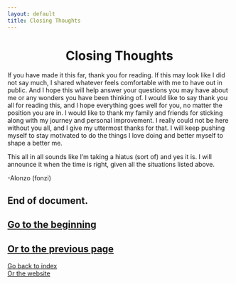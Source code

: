 ```yaml
---
layout: default
title: Closing Thoughts
---
```

# <center> Closing Thoughts </center>  

If you have made it this far, thank you for reading. If this may look like I did not say much, I shared whatever feels comfortable with me to have out in public. And I hope this will help answer your questions you may have about me or any wonders you have been thinking of. I would like to say thank you all for reading this, and I hope everything goes well for you, no matter the position you are in. I would like to thank my family and friends for sticking along with my journey and personal improvement. I really could not be here without you all, and I give my uttermost thanks for that. I will keep pushing myself to stay motivated to do the things I love doing and better myself to shape a better me.  

This all in all sounds like I’m taking a hiatus (sort of) and yes it is. I will announce it when the time is right, given all the situations listed above.  

-Alonzo (fonzi)  

## End of document.
## [Go to the beginning](https://17hoodies.github.io/fonzi/blog/fonzi_update_1/introduction.html)
## [Or to the previous page](https://17hoodies.github.io/fonzi/blog/fonzi_update_1/change-and-come.html)

[Go back to index](https://17hoodies.github.io/fonzi/blog/blog-index.html)  
[Or the website](https://17hoodies.github.io/fonzi/index.html)  
